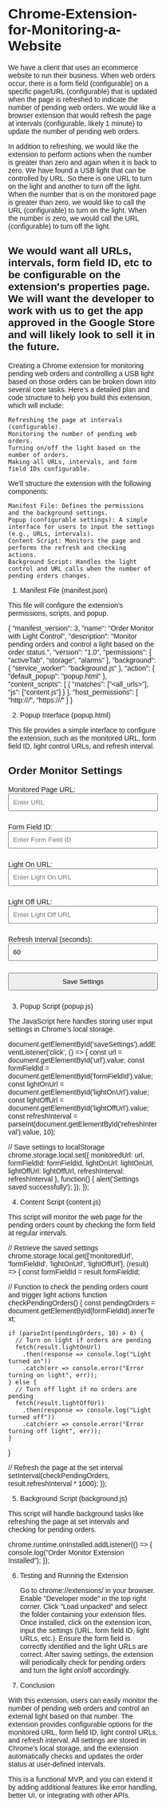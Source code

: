 # Chrome-Extension-for-Monitoring-a-Website
We have a client that uses an ecommerce website to run their business.  When web orders occur, there is a form field (configurable) on a specific page/URL (configurable) that is updated when the page is refreshed to indicate the number of pending web orders.  We would like a browser extension that would refresh the page at intervals (configurable, likely 1 minute) to update the number of pending web orders.

In addition to refreshing, we would like the extension to perform actions when the number is greater than zero and again when it is back to zero.  We have found a USB light that can be controlled by URL.  So there is one URL to turn on the light and another to turn off the light.  When the number that is on the monitored page is greater than zero, we would like to call the URL (configurable) to turn on the light.  When the number is zero, we would call the URL (configurable) to turn off the light.

We would want all URLs, intervals, form field ID,  etc to be configurable on the extension's properties page.  We will want the developer to work with us to get the app approved in the  Google Store and will likely look to sell it in the future.
--------
Creating a Chrome extension for monitoring pending web orders and controlling a USB light based on those orders can be broken down into several core tasks. Here’s a detailed plan and code structure to help you build this extension, which will include:

    Refreshing the page at intervals (configurable).
    Monitoring the number of pending web orders.
    Turning on/off the light based on the number of orders.
    Making all URLs, intervals, and form field IDs configurable.

We’ll structure the extension with the following components:

    Manifest File: Defines the permissions and the background settings.
    Popup (configurable settings): A simple interface for users to input the settings (e.g., URLs, intervals).
    Content Script: Monitors the page and performs the refresh and checking actions.
    Background Script: Handles the light control and URL calls when the number of pending orders changes.

1. Manifest File (manifest.json)

This file will configure the extension’s permissions, scripts, and popup.

{
  "manifest_version": 3,
  "name": "Order Monitor with Light Control",
  "description": "Monitor pending orders and control a light based on the order status.",
  "version": "1.0",
  "permissions": [
    "activeTab",
    "storage",
    "alarms"
  ],
  "background": {
    "service_worker": "background.js"
  },
  "action": {
    "default_popup": "popup.html"
  },
  "content_scripts": [
    {
      "matches": ["<all_urls>"],
      "js": ["content.js"]
    }
  ],
  "host_permissions": [
    "http://*/*",
    "https://*/*"
  ]
}

2. Popup Interface (popup.html)

This file provides a simple interface to configure the extension, such as the monitored URL, form field ID, light control URLs, and refresh interval.

<!DOCTYPE html>
<html lang="en">
<head>
  <meta charset="UTF-8">
  <meta name="viewport" content="width=device-width, initial-scale=1.0">
  <title>Order Monitor Settings</title>
  <style>
    body {
      font-family: Arial, sans-serif;
      width: 300px;
      padding: 10px;
    }
    input, button {
      width: 100%;
      margin-bottom: 10px;
      padding: 8px;
    }
  </style>
</head>
<body>
  <h2>Order Monitor Settings</h2>
  <label for="url">Monitored Page URL:</label>
  <input type="text" id="url" placeholder="Enter URL">
  
  <label for="formFieldId">Form Field ID:</label>
  <input type="text" id="formFieldId" placeholder="Enter Form Field ID">
  
  <label for="lightOnUrl">Light On URL:</label>
  <input type="text" id="lightOnUrl" placeholder="Enter Light On URL">
  
  <label for="lightOffUrl">Light Off URL:</label>
  <input type="text" id="lightOffUrl" placeholder="Enter Light Off URL">
  
  <label for="refreshInterval">Refresh Interval (seconds):</label>
  <input type="number" id="refreshInterval" value="60">
  
  <button id="saveSettings">Save Settings</button>

  <script src="popup.js"></script>
</body>
</html>

3. Popup Script (popup.js)

The JavaScript here handles storing user input settings in Chrome's local storage.

document.getElementById('saveSettings').addEventListener('click', () => {
  const url = document.getElementById('url').value;
  const formFieldId = document.getElementById('formFieldId').value;
  const lightOnUrl = document.getElementById('lightOnUrl').value;
  const lightOffUrl = document.getElementById('lightOffUrl').value;
  const refreshInterval = parseInt(document.getElementById('refreshInterval').value, 10);
  
  // Save settings to localStorage
  chrome.storage.local.set({
    monitoredUrl: url,
    formFieldId: formFieldId,
    lightOnUrl: lightOnUrl,
    lightOffUrl: lightOffUrl,
    refreshInterval: refreshInterval
  }, function() {
    alert('Settings saved successfully');
  });
});

4. Content Script (content.js)

This script will monitor the web page for the pending orders count by checking the form field at regular intervals.

// Retrieve the saved settings
chrome.storage.local.get(['monitoredUrl', 'formFieldId', 'lightOnUrl', 'lightOffUrl'], (result) => {
  const formFieldId = result.formFieldId;
  
  // Function to check the pending orders count and trigger light actions
  function checkPendingOrders() {
    const pendingOrders = document.getElementById(formFieldId).innerText;

    if (parseInt(pendingOrders, 10) > 0) {
      // Turn on light if orders are pending
      fetch(result.lightOnUrl)
        .then(response => console.log("Light turned on"))
        .catch(err => console.error("Error turning on light", err));
    } else {
      // Turn off light if no orders are pending
      fetch(result.lightOffUrl)
        .then(response => console.log("Light turned off"))
        .catch(err => console.error("Error turning off light", err));
    }
  }

  // Refresh the page at the set interval
  setInterval(checkPendingOrders, result.refreshInterval * 1000);
});

5. Background Script (background.js)

This script will handle background tasks like refreshing the page at set intervals and checking for pending orders.

chrome.runtime.onInstalled.addListener(() => {
  console.log("Order Monitor Extension Installed");
});

6. Testing and Running the Extension

    Go to chrome://extensions/ in your browser.
    Enable "Developer mode" in the top right corner.
    Click "Load unpacked" and select the folder containing your extension files.
    Once installed, click on the extension icon, input the settings (URL, form field ID, light URLs, etc.).
    Ensure the form field is correctly identified and the light URLs are correct. After saving settings, the extension will periodically check for pending orders and turn the light on/off accordingly.

7. Conclusion

With this extension, users can easily monitor the number of pending web orders and control an external light based on that number. The extension provides configurable options for the monitored URL, form field ID, light control URLs, and refresh interval. All settings are stored in Chrome's local storage, and the extension automatically checks and updates the order status at user-defined intervals.

This is a functional MVP, and you can extend it by adding additional features like error handling, better UI, or integrating with other APIs.
